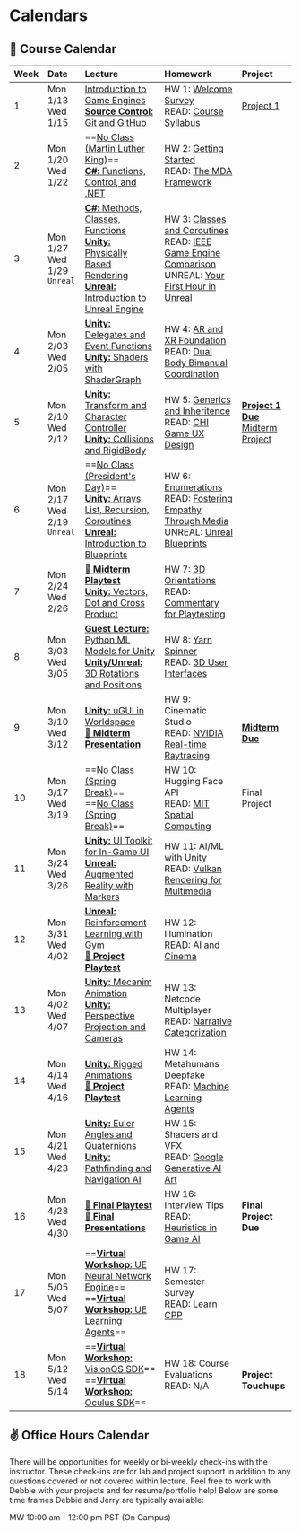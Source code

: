 # Calendars

## 📓 Course Calendar
| Week | Date                     | Lecture                                           | Homework              | Project |
| :----| :----------------------- | :------------------------------------------------ | :-------------------------------| :--------------|
| 1    | Mon 1/13 <br> Wed 1/15 | [Introduction to Game Engines](https://www.icloud.com/keynote/0f9WO6fIlcmIaxdR-XTdeZ13A#sp25-lecture1) <br> [**Source Control:** Git and GitHub](https://www.icloud.com/keynote/009ItCBSjey9Ze8s0v_HiM2iQ#sp25-lecture1) | HW 1: [Welcome Survey](./Homework/hw01.md)  <br> READ: [Course Syllabus](./courseinfo.md)  | [Project 1](./Projects/proj1_kitchen.md)  |
| 2    | Mon 1/20 <br> Wed 1/22   | ==[No Class (Martin Luther King)]()== <br> [**C#:** Functions, Control, and .NET](https://www.icloud.com/keynote/066e-cFG4FRHgHu1XxcHC9lKA#sp25-lecture2) | HW 2: [Getting Started](./Homework/hw02.md) <br> READ: [The MDA Framework](https://users.cs.northwestern.edu/~hunicke/MDA.pdf) |  |
| 3    | Mon 1/27 <br> Wed 1/29 <br> `Unreal` | [**C#:** Methods, Classes, Functions](https://www.icloud.com/keynote/085wgcU6MUzFxamgwx48xiTZg#sp25-lecture3) <br> [**Unity:** Physically Based Rendering]() <br> [**Unreal:** Introduction to Unreal Engine](https://docs.google.com/presentation/d/1GqoI-3wwE2shmi3SLGDl5x7FHKFUfD-z4IJSXQz6h5s/edit?usp=sharing) | HW 3: [Classes and Coroutines](./Homework/hw03.md) <br> READ: [IEEE Game Engine Comparison](https://ieeexplore.ieee.org/document/9579618) <br> UNREAL: [Your First Hour in Unreal](https://dev.epicgames.com/community/learning/courses/3ke/your-first-hour-in-unreal-engine-5-2/vvdk/your-first-hour-in-unreal-engine-5-2-overview) | |
| 4    | Mon 2/03 <br> Wed 2/05 | [**Unity:** Delegates and Event Functions](https://www.icloud.com/keynote/0a4QGMGi77V6Lvp_ySwPRM4Gw#sp25-lecture4) <br> [**Unity:** Shaders with ShaderGraph](https://docs.unity3d.com/Packages/com.unity.shadergraph@17.0/manual/index.html) | HW 4: [AR and XR Foundation](./Homework/hw04.md) <br> READ: [Dual Body Bimanual Coordination](https://dl.acm.org/doi/10.1145/3563657.3596082) | |
| 5    | Mon 2/10 <br> Wed 2/12 | [**Unity:** Transform and Character Controller](https://www.icloud.com/keynote/02bHbhzdYzhnLPLpR23IeTwAg#sp25-lecture4) <br> [**Unity:** Collisions and RigidBody](https://www.icloud.com/keynote/0958ApclPSKbB1gMqwCIsHxTA#sp25-lecture5) | HW 5: [Generics and Inheritence](./Homework/hw05.md) <br> READ: [CHI Game UX Design](https://dl.acm.org/doi/abs/10.1145/3544549.3574181) | [**Project 1 Due**](./Projects/proj1_kitchen.md) <br> [Midterm Project](./Projects/proj2_advocacy.md) |
| 6    | Mon 2/17 <br> Wed 2/19 <br> `Unreal` | ==[No Class (President's Day)]()== <br> [**Unity:** Arrays, List, Recursion, Coroutines](https://www.icloud.com/keynote/0a8Zik_yx6RADtTs7dZ5O6cPQ#sp25-lecture6) <br> [**Unreal:** Introduction to Blueprints](https://docs.google.com/presentation/d/1TYH-CKrxx2k8sRhQYR_yMsDnNlnPLFvywlA7vn3-jgo/edit#slide=id.g333e4d72c43_0_0) | HW 6: [Enumerations](./Homework/hw06.md) <br> READ: [Fostering Empathy Through Media](https://dl.acm.org/doi/10.1145/3383668.3419929) <br> UNREAL: [Unreal Blueprints](https://www.youtube.com/watch?v=Xw9QEMFInYU) | |
| 7    | Mon 2/24 <br> Wed 2/26 | **[👾 Midterm Playtest]()** <br> [**Unity:** Vectors, Dot and Cross Product](https://www.icloud.com/keynote/0b84QFWtfXztANWg6_zlcNUfg#sp25-lecture7) | HW 7: [3D Orientations](./Homework/hw07.md) <br> READ: [Commentary for Playtesting](https://go-gale-com.libproxy1.usc.edu/ps/i.do?p=AONE&u=aikentcl&id=GALE%7CA759558167&v=2.1&it=r&aty=ip) |
| 8    | Mon 3/03 <br> Wed 3/05 |[**Guest Lecture:** Python ML Models for Unity]() <br> [**Unity/Unreal:** 3D Rotations and Positions](https://www.icloud.com/keynote/0273Y9wjKYT1K9cSnCI8oGWDw#fa24-lecture13) | HW 8: [Yarn Spinner](./Homework/hw08.md) <br> READ: [3D User Interfaces](https://link-springer-com.libproxy1.usc.edu/chapter/10.1007/978-3-031-42283-6_33) | 
| 9    | Mon 3/10 <br> Wed 3/12 | [**Unity:** uGUI in Worldspace](https://www.icloud.com/keynote/0c4T4X92QuvC0Mvm0Xdq9esvg#sp25-lecture9) <br> **[🎉 Midterm Presentation]()** | HW 9: Cinematic Studio <br> READ: [NVIDIA Real-time Raytracing](https://www.nvidia.com/en-us/on-demand/session/gtcspring22-s42359/) | <br> [**Midterm Due**]() |
| 10   | Mon 3/17 <br> Wed 3/19| ==[No Class (Spring Break)]()== <br> ==[No Class (Spring Break)]()== | HW 10: Hugging Face API <br> READ: [MIT Spatial Computing](https://acg.media.mit.edu/people/simong/thesis/SpatialComputing.pdf) | Final Project |
| 11   | Mon 3/24 <br> Wed 3/26 | [**Unity:** UI Toolkit for In-Game UI](https://www.icloud.com/keynote/063purGFFiT4jqB--wV7RmPgA#sp25-lecture9) <br> [**Unreal:** Augmented Reality with Markers]() | HW 11: AI/ML with Unity <br> READ: [Vulkan Rendering for Multimedia](https://dl.acm.org/doi/10.1145/3283289.3283336) |
| 12   | Mon 3/31 <br> Wed 4/02   | [**Unreal:** Reinforcement Learning with Gym](https://gymnasium.farama.org/) <br> **[👾 Project Playtest]()** | HW 12: Illumination <br> READ: [AI and Cinema](https://uosc.primo.exlibrisgroup.com/discovery/fulldisplay?docid=cdi_doaj_primary_oai_doaj_org_article_84365c1bc872447fa2cb1aa45fda2036&context=PC&vid=01USC_INST:01USC&lang=en&search_scope=MyInst_and_CI&adaptor=Primo%20Central&tab=Everything&query=any,contains,A%20Study%20of%20Artificial%20Intelligence%20in%20the%20Production%20of%20Film&offset=0) |
| 13   | Mon 4/02 <br> Wed 4/07 | [**Unity:** Mecanim Animation](https://www.icloud.com/keynote/0524kVqP5CU4yuX6RbAF_99_A#fa24-lecture11) <br> [**Unity:** Perspective Projection and Cameras](https://www.icloud.com/keynote/08btDAaXAoxRaQk6R1qsfSAtQ#fa24-lecture12) | HW 13: Netcode Multiplayer <br> READ: [Narrative Categorization](https://uosc.primo.exlibrisgroup.com/discovery/fulldisplay?docid=cdi_crossref_primary_10_1111_bjet_13004&context=PC&vid=01USC_INST:01USC&lang=en&search_scope=MyInst_and_CI&adaptor=Primo%20Central&tab=Everything&query=any,contains,Narrative%20Categorization%20games&offset=0) | |
| 14   | Mon 4/14 <br> Wed 4/16 | [**Unity:** Rigged Animations](https://www.icloud.com/keynote/009VpbAyrZck-GdDNQt1aBBlg#fa24-lecture10) <br> **[👾 Project Playtest]()** | HW 14: Metahumans Deepfake <br> READ: [Machine Learning Agents](https://uosc.primo.exlibrisgroup.com/discovery/fulldisplay?docid=cdi_proquest_ebookcentral_EBC5446051&context=PC&vid=01USC_INST:01USC&lang=en&search_scope=MyInst_and_CI&adaptor=Primo%20Central&tab=Everything&query=any,contains,Machine%20Learning%20Agents%20games&offset=0)| |
| 15   | Mon 4/21 <br> Wed 4/23 | [**Unity:** Euler Angles and Quaternions](https://www.icloud.com/keynote/0273Y9wjKYT1K9cSnCI8oGWDw#fa24-lecture13) <br> [**Unity:** Pathfinding and Navigation AI](https://www.icloud.com/keynote/001MbYDwrQ_tStz_E2Ff0Pgtg#fa24-lecture14) | HW 15: Shaders and VFX <br> READ: [Google Generative AI Art](https://uosc.primo.exlibrisgroup.com/discovery/fulldisplay?docid=cdi_proquest_miscellaneous_3055502020&context=PC&vid=01USC_INST:01USC&lang=en&search_scope=MyInst_and_CI&adaptor=Primo%20Central&tab=Everything&query=any,contains,Generative%20AI%20art%20in%20games&offset=0) | |
| 16   | Mon 4/28 <br> Wed 4/30   | **[👾 Final Playtest]()** <br> **[🎉 Final Presentations]()** | HW 16: Interview Tips <br> READ: [Heuristics in Game AI](https://uosc.primo.exlibrisgroup.com/discovery/fulldisplay?docid=cdi_proquest_journals_1931746681&context=PC&vid=01USC_INST:01USC&lang=en&search_scope=MyInst_and_CI&adaptor=Primo%20Central&tab=Everything&query=any,contains,Artificial%20intelligence%20in%20games&offset=0) | **Final Project Due** |
| 17   | Mon 5/05 <br> Wed 5/07   | ==[**Virtual Workshop:** UE Neural Network Engine]()== <br> ==[**Virtual Workshop:** UE Learning Agents]()== | HW 17: Semester Survey <br> READ: [Learn CPP](https://www.learncpp.com/) | |
| 18   | Mon 5/12 <br> Wed 5/14   | ==[**Virtual Workshop:** VisionOS SDK]()== <br> ==[**Virtual Workshop:** Oculus SDK]()== | HW 18: Course Evaluations <br> READ: N/A | <br> **Project Touchups** |

## ✌️ Office Hours Calendar
There will be opportunities for weekly or bi-weekly check-ins with the instructor. These check-ins are for lab and project support in addition to any questions covered or not covered within lecture. Feel free to work with Debbie with your projects and for resume/portfolio help! Below are some time frames Debbie and Jerry are typically available:

MW 10:00 am - 12:00 pm PST (On Campus)